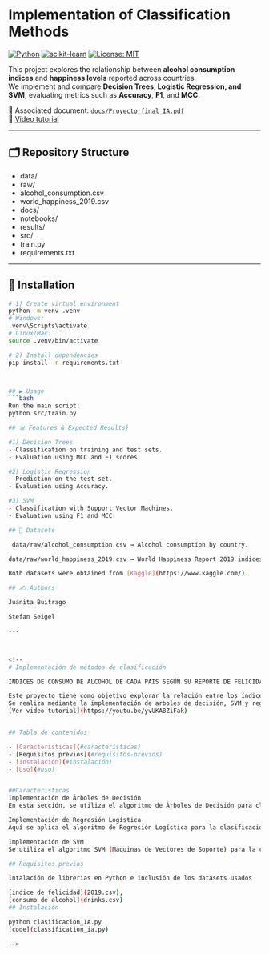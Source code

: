 # Implementation of Classification Methods
[![Python](https://img.shields.io/badge/Python-3.10+-blue)](#)
[![scikit-learn](https://img.shields.io/badge/scikit--learn-ML-orange)](#)
[![License: MIT](https://img.shields.io/badge/License-MIT-green.svg)](#)

This project explores the relationship between **alcohol consumption indices** and **happiness levels** reported across countries.  
We implement and compare **Decision Trees, Logistic Regression, and SVM**, evaluating metrics such as **Accuracy**, **F1**, and **MCC**.  

📄 Associated document: [`docs/Proyecto_final_IA.pdf`](docs/Proyecto_final_IA.pdf)  
🎥 [Video tutorial](https://youtu.be/yvUKA8ZiFak)

---

## 🗂️ Repository Structure
- data/
- raw/
- alcohol_consumption.csv
- world_happiness_2019.csv
- docs/
- notebooks/
- results/
- src/
- train.py
- requirements.txt

---

## 🚀 Installation
```bash
# 1) Create virtual environment 
python -m venv .venv
# Windows:
.venv\Scripts\activate
# Linux/Mac:
source .venv/bin/activate

# 2) Install dependencies
pip install -r requirements.txt



## ▶️ Usage
```bash
Run the main script:
python src/train.py

## 📊 Features & Expected Results}

#1) Decision Trees
- Classification on training and test sets.
- Evaluation using MCC and F1 scores.

#2) Logistic Regression
- Prediction on the test set.
- Evaluation using Accuracy.

#3) SVM
- Classification with Support Vector Machines.
- Evaluation using F1 and MCC.

## 🧠 Datasets

 data/raw/alcohol_consumption.csv → Alcohol consumption by country.

data/raw/world_happiness_2019.csv → World Happiness Report 2019 indices.

Both datasets were obtained from [Kaggle](https://www.kaggle.com/).

## ✍️ Authors

Juanita Buitrago

Stefan Seigel

---



<!--
# Implementación de métodos de clasificación

INDICES DE CONSUMO DE ALCOHOL DE CADA PAIS SEGÚN SU REPORTE DE FELICIDAD

Este proyecto tiene como objetivo explorar la relación entre los índices de consumo de alcohol y los niveles de felicidad reportados en diferentes países.
Se realiza mediante la implementación de arboles de decisión, SVM y regresión logistica. Para los datos se hace uso de dos datasets, uno sobre el consumo de alcohol en cada pais y el otro sobre los indices de felicidad en el año 2019.Igualmente se hace la normalización de los datos y la obtención de la precisión del modelo
[Ver video tutorial](https://youtu.be/yvUKA8ZiFak)


## Tabla de contenidos

- [Características](#características)
- [Requisitos previos](#requisitos-previos)
- [Instalación](#instalación)
- [Uso](#uso)


##Características
Implementación de Árboles de Decisión
En esta sección, se utiliza el algoritmo de Árboles de Decisión para clasificar los datos. Se realiza la predicción en los conjuntos de entrenamiento y prueba, y se calculan las puntuaciones de MCC y F1 para evaluar el rendimiento del modelo.

Implementación de Regresión Logística
Aquí se aplica el algoritmo de Regresión Logística para la clasificación. Se realiza la predicción en el conjunto de prueba y se evalúa la precisión del modelo.

Implementación de SVM
Se utiliza el algoritmo SVM (Máquinas de Vectores de Soporte) para la clasificación. Se realiza la predicción en el conjunto de prueba y se calculan la puntuación F1 y el coeficiente de correlación de Matthews (MCC) para evaluar el rendimiento del modelo.

## Requisitos previos

Intalación de librerias en Python e inclusión de los datasets usados

[indice de felicidad](2019.csv),
[consumo de alcohol](drinks.csv)
## Instalación

python clasificacion_IA.py
[code](classification_ia.py) 

-->




